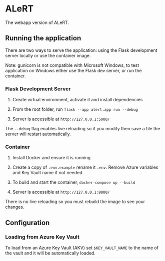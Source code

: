 # ALeRT

The webapp version of ALeRT.

## Running the application

There are two ways to serve the application: using the Flask development server locally or use the container image.

Note: gunicorn is not compatible with Microsoft Windows, to test application on Windows either use the Flask dev server, or run the container.

### Flask Development Server

1. Create virtual environment, activate it and install dependencies

2. From the root folder, run `flask --app alert.app run --debug`

3. Server is accessible at `http://127.0.0.1:5000/`

The `--debug` flag enables live reloading so if you modify then save a file the server will restart automatically.

### Container

1. Install Docker and ensure it is running

2. Create a copy of `.env.example` rename it `.env`. Remove Azure variables and Key Vault name if not needed.

3. To build and start the container, `docker-compose up --build`

4. Server is accessible at `http://127.0.0.1:8000/`

There is no live reloading so you must rebuild the image to see your changes.

## Configuration

### Loading from Azure Key Vault

To load from an Azure Key Vault (AKV) set `$KEY_VAULT_NAME` to the name of the vault and it will be automatically loaded. 